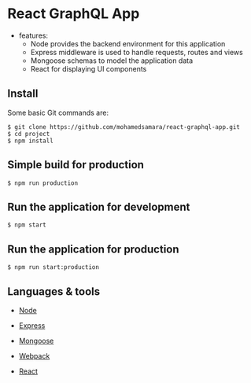 # React GraphQL App

* features:
  * Node provides the backend environment for this application
  * Express middleware is used to handle requests, routes and views
  * Mongoose schemas to model the application data
  * React for displaying UI components


## Install

Some basic Git commands are:

```
$ git clone https://github.com/mohamedsamara/react-graphql-app.git
$ cd project
$ npm install

```

## Simple build for production

```
$ npm run production

```

## Run the application for development

```
$ npm start

```

## Run the application for production

```
$ npm run start:production

```


## Languages & tools

- [Node](https://nodejs.org/en/)

- [Express](https://expressjs.com/)

- [Mongoose](https://mongoosejs.com/)

- [Webpack](https://webpack.js.org/)

- [React](https://reactjs.org/)

